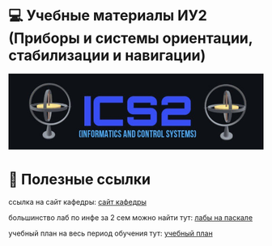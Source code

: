 # :computer: Учебные материалы ИУ2 (Приборы и системы ориентации, стабилизации и навигации)

![ICS2_LOGO.jpeg](images/ics2_logo.jpeg)

# :open_file_folder: Полезные ссылки
ссылка на сайт кафедры:
[сайт кафедры](http://iu2.bmstu.ru/)

большинство лаб по инфе за 2 сем можно найти тут:
[лабы на паскале](https://github.com/ond-first)

учебный план на весь период обучения тут:
[учебный план](https://github.com/muslimitsuhide/ics2_bmstu/blob/main/%D1%83%D1%87%D0%B5%D0%B1%D0%BD%D1%8B%D0%B9_%D0%BF%D0%BB%D0%B0%D0%BD.pdf)
